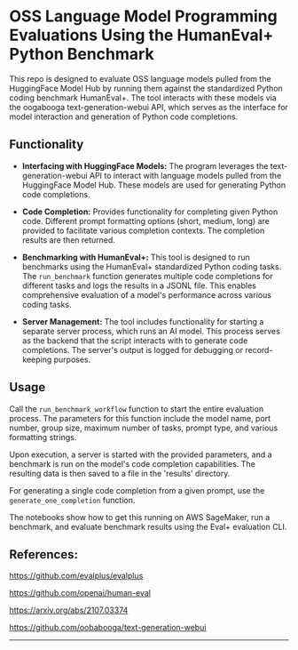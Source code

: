 # OSS Language Model Programming Evaluations Using the HumanEval+ Python Benchmark

This repo is designed to evaluate OSS language models pulled from the HuggingFace Model Hub by running them against the standardized Python coding benchmark HumanEval+. The tool interacts with these models via the oogabooga text-generation-webui API, which serves as the interface for model interaction and generation of Python code completions.

## Functionality

- **Interfacing with HuggingFace Models:** The program leverages the text-generation-webui API to interact with language models pulled from the HuggingFace Model Hub. These models are used for generating Python code completions.

- **Code Completion:** Provides functionality for completing given Python code. Different prompt formatting options (short, medium, long) are provided to facilitate various completion contexts. The completion results are then returned.

- **Benchmarking with HumanEval+:** This tool is designed to run benchmarks using the HumanEval+ standardized Python coding tasks. The `run_benchmark` function generates multiple code completions for different tasks and logs the results in a JSONL file. This enables comprehensive evaluation of a model's performance across various coding tasks.

- **Server Management:** The tool includes functionality for starting a separate server process, which runs an AI model. This process serves as the backend that the script interacts with to generate code completions. The server's output is logged for debugging or record-keeping purposes.

## Usage

Call the `run_benchmark_workflow` function to start the entire evaluation process. The parameters for this function include the model name, port number, group size, maximum number of tasks, prompt type, and various formatting strings.

Upon execution, a server is started with the provided parameters, and a benchmark is run on the model's code completion capabilities. The resulting data is then saved to a file in the 'results' directory.

For generating a single code completion from a given prompt, use the `generate_one_completion` function.

The notebooks show how to get this running on AWS SageMaker, run a benchmark, and evaluate benchmark results using the Eval+ evaluation CLI.

## References:

https://github.com/evalplus/evalplus

https://github.com/openai/human-eval

https://arxiv.org/abs/2107.03374

https://github.com/oobabooga/text-generation-webui

---
